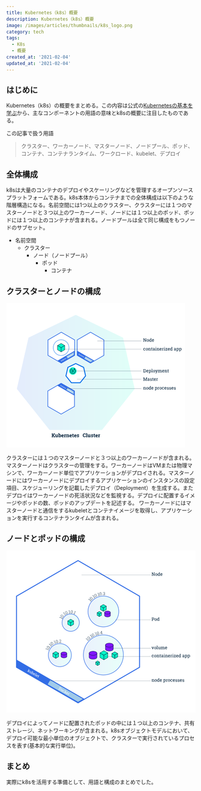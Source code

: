 ```yaml
---
title: Kubernetes（k8s）概要
description: Kubernetes（k8s）概要
image: /images/articles/thumbnails/k8s_logo.png
category: tech
tags:
  - K8s
  - 概要
created_at: '2021-02-04'
updated_at: '2021-02-04'
---
```


## はじめに

Kubernetes（k8s）の概要をまとめる。この内容は公式の[Kubernetesの基本を学ぶ](https://kubernetes.io/ja/docs/tutorials/kubernetes-basics/)から、主なコンポーネントの用語の意味とk8sの概要に注目したものである。

この記事で扱う用語

>クラスター、ワーカーノード、マスターノード、ノードプール、ポッド、コンテナ、コンテナランタイム、ワークロード、kubelet、デプロイ

## 全体構成

k8sは大量のコンテナのデプロイやスケーリングなどを管理するオープンソースプラットフォームである。k8s本体からコンテナまでの全体構成は以下のような階層構造になる。名前空間には1つ以上のクラスター、クラスターには１つのマスターノードと３つ以上のワーカーノード、ノードには１つ以上のポッド、ポッドには１つ以上のコンテナが含まれる。ノードプールは全て同じ構成をもつノードのサブセット。

- 名前空間
  - クラスター
    - ノード（ノードプール）
      - ポッド
        - コンテナ

## クラスターとノードの構成


<!-- ２の画像でいいかな -->
![クラスター構成](./images/articles/article/k8s_1.png "クラスター構成") 

クラスターには１つのマスターノードと３つ以上のワーカーノードが含まれる。マスターノードはクラスターの管理をする。ワーカーノードはVMまたは物理マシンで、ワーカーノード単位でアプリケーションがデプロイされる。マスターノードにはワーカーノードにデプロイするアプリケーションのインスタンスの設定項目、スケジューリングを記載したデプロイ（Deployment）を生成する。またデプロイはワーカーノードの死活状況などを監視する。デプロイに配置するイメージやポッドの数、ポッドのアップデートを記述する。
ワーカーノードにはマスターノードと通信をするkubeletとコンテナイメージを取得し、アプリケーションを実行するコンテナランタイムが含まれる。

## ノードとポッドの構成

![クラスター構成](./images/articles/article/k8s_2.png "ノード構成") 

デプロイによってノードに配置されたポッドの中には１つ以上のコンテナ、共有ストレージ、ネットワーキングが含まれる。k8sオブジェクトモデルにおいて、デプロイ可能な最小単位のオブジェクトで、クラスターで実行されているプロセスを表す(基本的な実行単位)。

## まとめ

実際にk8sを活用する準備として、用語と構成のまとめでした。

<!--
-->